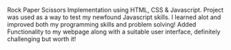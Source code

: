 Rock Paper Scissors Implementation using HTML, CSS & Javascript. 
Project was used as a way to test my newfound Javascript skills. I learned alot and improved both my programming skills and problem solving!
Added Functionality to my webpage along with a suitable user interface, definitely challenging but worth it! 
